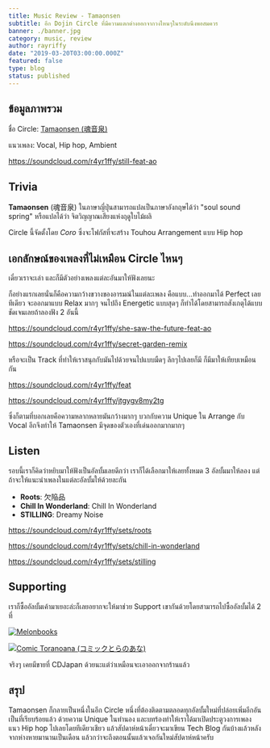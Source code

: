 ```yaml
---
title: Music Review - Tamaonsen
subtitle: อีก Dojin Circle ที่มีความแตกต่างออกจากวงไหนๆในระดับนึงพอสมควร
banner: ./banner.jpg
category: music, review
author: rayriffy
date: "2019-03-20T03:00:00.000Z"
featured: false
type: blog
status: published
---
```


## ข้อมูลภาพรวม

ชื่อ Circle: [Tamaonsen (魂音泉)](http://tamaonsen.com/)

แนวเพลง: Vocal, Hip hop, Ambient

https://soundcloud.com/r4yr1ffy/still-feat-ao

## Trivia

**Tamaonsen** (魂音泉) ในภาษาญี่ปุ่นสามารถแปลเป็นภาษาอังกฤษได้ว่า "soul sound spring" หรือแปลได้ว่า จิตวิญญาณเสียงแห่งฤดูใบไม้ผลิ

Circle นี้จัดตั้งโดย *Coro* ซึ่งจะโฟกัสที่จะสร้าง Touhou Arrangement แบบ Hip hop

## เอกลักษณ์ของเพลงที่ไม่เหมือน Circle ไหนๆ

เดี๋ยวเราจะเล่า และก็มีตัวอย่างเพลงแต่ละอันมาให้ฟังเลยนะ

ก็อย่างแรกเลยนั่นก็คือความกว้างขวางของอารมณ์ในแต่ละเพลง คือแบบ...ทำออกมาได้ Perfect เลยทีเดียว จะออกมาแบบ Relax มากๆ จนไปถึง Energetic แบบสุดๆ ก็ทำได้โดยสามารถสังเกตุได้แบบชัดเจนเลยถ้าลองฟัง 2 อันนี้

https://soundcloud.com/r4yr1ffy/she-saw-the-future-feat-ao

https://soundcloud.com/r4yr1ffy/secret-garden-remix

หรือจะเป็น Track ที่ทำให้เราสนุกกับมันไปด้วยจนไปแบบมืดๆ ลึกๆไปเลยก็มี ก็มีมาให้เทียบเหมือนกัน

https://soundcloud.com/r4yr1ffy/feat

https://soundcloud.com/r4yr1ffy/jtgygv8my2tg

ซึ่งก็ตามที่บอกเลยคือความหลากหลายมันกว้างมากๆ บวกกับความ Unique ใน Arrange กับ Vocal อีกจึงทำให้ Tamaonsen มีจุดของตัวเองที่เด่นออกมากมากๆ

## Listen

รอบนี้เราก็คิดว่าหยิบมาให้ฟังเป็นอัลบั้มเลยดีกว่า เราก็ได้เลือกมาให้เลยทั้งหมด 3 อัลบั้มมาให้ลอง แต่ถ้าจะให้แนะนำเพลงในแต่ละอัลบั้มให้ด้วยละกัน

-   **Roots**: 欠陥品
-   **Chill In Wonderland**: Chill In Wonderland
-   **STILLING**: Dreamy Noise

https://soundcloud.com/r4yr1ffy/sets/roots

https://soundcloud.com/r4yr1ffy/sets/chill-in-wonderland

https://soundcloud.com/r4yr1ffy/sets/stilling

## Supporting

เราก็ซื้ออัลบั้มเค้ามาเยอะล่ะก็เลยอยากจะให้มาช่วย Support เขากันด้วยโดยสามารถไปซื้ออัลบั้มได้ 2 ที่

[![Melonbooks](https://www.melonbooks.co.jp/user_data/bnr/banner_566x100.gif)](https://www.melonbooks.co.jp/circle/index.php?circle_id=19021)

[![Comic Toranoana (コミックとらのあな)](https://www.toranoana.jp/icon/largebannar.gif)](https://ec.toranoana.jp/tora_r/ec/cit/circle/2UPAdC6P8V7KdE60d687/all/)

จริงๆ เคยมีขายที่ CDJapan ด้วยนะแต่ว่าเหมือนจะเอาออกจากร้านแล้ว

## สรุป

Tamaonsen ก็กลายเป็นหนึ่งในอีก Circle หนึ่งที่ต้องติดตามตลอดทุกอัลบั้มใหม่ที่ปล่อยเพิ่มอีกอันเป็นที่เรียบร้อยแล้ว ด้วยความ Unique ในทำนอง และบทร้องทำให้เราได้มาเปิดประตูวงการเพลงแนว Hip hop ไปเลยโดยทีเดียวเชียว แล้วสัปดาห์หน้าเดี๋ยวจะมาเขียน Tech Blog กันบ้างแล้วหลังจากห่างหายมานานเป็นเดือน แล้วกว่าจะถึงตอนนั้นแล้วเจอกันใหม่สัปดาห์หน้าครับ
